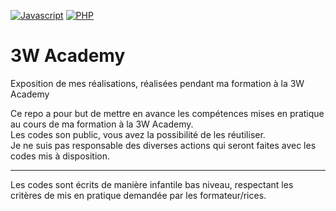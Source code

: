 [![Javascript](https://img.shields.io/badge/JavaScript-323330?style=for-the-badge&logo=javascript&logoColor=F7DF1E)](https://github.com/ValentinRgt/3wa/tree/javascript)
[![PHP](https://img.shields.io/badge/PHP-777BB4?style=for-the-badge&logo=php&logoColor=white)](https://github.com/ValentinRgt/3wa/tree/php)

3W Academy
=======
Exposition de mes réalisations, réalisées pendant ma formation à la 3W Academy

Ce repo a pour but de mettre en avance les compétences mises en pratique au cours de ma formation à la 3W Academy.<br>
Les codes son public, vous avez la possibilité de les réutiliser.<br>
Je ne suis pas responsable des diverses actions qui seront faites avec les codes mis à disposition.<br>

---

Les codes sont écrits de manière infantile bas niveau, respectant les critères de mis en pratique demandée par les formateur/rices.
